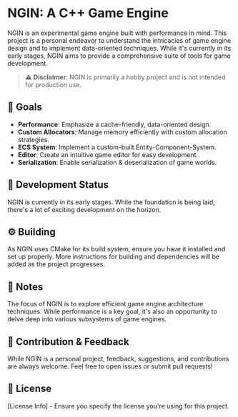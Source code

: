 # NGIN: A C++ Game Engine

NGIN is an experimental game engine built with performance in mind. This project is a personal endeavor to understand the intricacies of game engine design and to implement data-oriented techniques. While it's currently in its early stages, NGIN aims to provide a comprehensive suite of tools for game development.

> :warning: **Disclaimer**: NGIN is primarily a hobby project and is not intended for production use.

## :dart: Goals

- **Performance**: Emphasize a cache-friendly, data-oriented design.
- **Custom Allocators**: Manage memory efficiently with custom allocation strategies.
- **ECS System**: Implement a custom-built Entity-Component-System.
- **Editor**: Create an intuitive game editor for easy development.
- **Serialization**: Enable serialization & deserialization of game worlds.

## :construction: Development Status

NGIN is currently in its early stages. While the foundation is being laid, there's a lot of exciting development on the horizon.

## :gear: Building

As NGIN uses CMake for its build system, ensure you have it installed and set up properly. More instructions for building and dependencies will be added as the project progresses.

## :memo: Notes

The focus of NGIN is to explore efficient game engine architecture techniques. While performance is a key goal, it's also an opportunity to delve deep into various subsystems of game engines.

## :handshake: Contribution & Feedback

While NGIN is a personal project, feedback, suggestions, and contributions are always welcome. Feel free to open issues or submit pull requests!

## :scroll: License

[License Info] - Ensure you specify the license you're using for this project.

